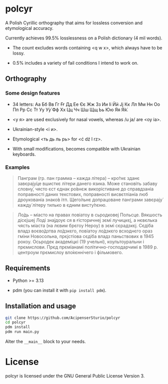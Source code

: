 # polcyr

A Polish Cyrillic orthography that aims for lossless conversion and etymological accuracy.

Currently achieves 99.5% losslessness on a Polish dictionary (4 mil words).

* The count excludes words containing \<q w x>, which always have to be lossy.

* 0.5% includes a variety of fail conditions I intend to work on.

## Orthography

### Some design features

* 34 letters: Аа Бб Вв Гг Ғғ Дд Ее Єє Жж Зз Ии Іі Ӥӥ Јј Кк Лл Мм Нн Оо Пп Рр Сс Тт Уу У́у́ Фф Хх Цц Чч Шш Щщ Ьь Юю Яя Я́я́.

* <у я> are used exclusively for nasal vowels, whereas /u ja/ are <оу іа>.

* Ukrainian-style <і и>.

* Etymological <ть дь ль рь> for <ć dź l rz>.

* With small modifications, becomes compatible with Ukrainian keyboards.

### Examples

> Панграм (гр. пан грамма – кажда літера) – кро́ткє зданє завєрају́це вшисткє літери данего язика. Може становіть забаву словну́, чясто єст єднак ро́внєж викорістиване до справдзаніа поправності даних текстових, поправності висвєтліаніа люб дроукованіа знако́в ітп. Щего́льнє допрацоване панграми завєрају́ кажду́ літеру тилько в єдним висту́пєню.

> Ло́дь – міасто на правах повіатоу в сьродковеј Польсце. Вякшость дісєјшеј Лоді знајдоує ся в ғісторичнеј зємі лучицкєј, а нєвєлька чясть міаста (на лєвим брєгоу Нероу) в зємі сєрадзкєј. Сєдіба владз воєво́дзтва ло́дзкєго, повіатоу ло́дзкєго всходнєго ораз гміни Новосольна, прєјстіова сєдіба владз паньствових в 1945 рокоу. Осьродек академіцкі (19 учельні), коультоуральни і прємислови. Прєд прєміанамі політично-господарчимі в 1989 р. центроум прємислоу вло́кєннічего і фільмовего.


## Requirements

* Python >= 3.13

* pdm (you can install it with `pip install pdm`).

## Installation and usage

```bash
git clone https://github.com/AcipenserSturio/polcyr
cd polcyr
pdm install
pdm run main.py
```

Alter the `__main__` block to your needs.

# License

polcyr is licensed under the GNU General Public License Version 3.
